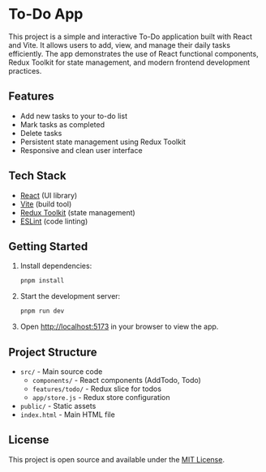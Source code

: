 # To-Do App

This project is a simple and interactive To-Do application built with React and Vite. It allows users to add, view, and manage their daily tasks efficiently. The app demonstrates the use of React functional components, Redux Toolkit for state management, and modern frontend development practices.

## Features

- Add new tasks to your to-do list
- Mark tasks as completed
- Delete tasks
- Persistent state management using Redux Toolkit
- Responsive and clean user interface

## Tech Stack

- [React](https://react.dev/) (UI library)
- [Vite](https://vitejs.dev/) (build tool)
- [Redux Toolkit](https://redux-toolkit.js.org/) (state management)
- [ESLint](https://eslint.org/) (code linting)

## Getting Started

1. Install dependencies:
   ```sh
   pnpm install
   ```
2. Start the development server:
   ```sh
   pnpm run dev
   ```
3. Open [http://localhost:5173](http://localhost:5173) in your browser to view the app.

## Project Structure

- `src/` - Main source code
  - `components/` - React components (AddTodo, Todo)
  - `features/todo/` - Redux slice for todos
  - `app/store.js` - Redux store configuration
- `public/` - Static assets
- `index.html` - Main HTML file

## License

This project is open source and available under the [MIT License](LICENSE).
